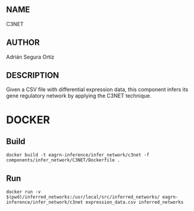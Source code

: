 ## NAME

C3NET

## AUTHOR

Adrián Segura Ortiz

## DESCRIPTION

Given a CSV file with differential expression data, this component infers its gene regulatory network by applying the C3NET technique.

# DOCKER

## Build

```
docker build -t eagrn-inference/infer_network/c3net -f components/infer_network/C3NET/Dockerfile .
```

## Run

```
docker run -v $(pwd)/inferred_networks:/usr/local/src/inferred_networks/ eagrn-inference/infer_network/c3net expression_data.csv inferred_networks
```
